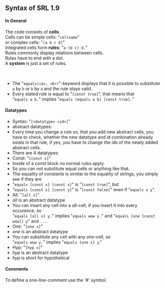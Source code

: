 ## Syntax of SRL 1.9
#### In General
The code consists of **cells**.<br />
Cells can be simple cells: "`cellname`"<br />
or complex cells: "`(a b c d)`"<br />
Integrated cells form **rules**: "`a (b c) d.`"<br />
Rules commonly display relations between cells.<br />
Rules have to end with a dot.<br />
A **system** is just a set of rules.<br />
<br /><br />
- The "`equals(<a>, <b>)`"-keyword displays that it is possible to substitute `a` by `b` or `b` by `a` and the rule stays valid.<br />
- Every stated rule is equal to "`[const true]`", that means that<br />"`equals a b.`" implies "`equals (equals a b) [const true].`"

#### Datatypes
- Syntax: "`[<datatype> <id>]`" <br />
- abstract datatypes:
 - Every time you change a rule so, that you add new abstract cells, you have to check, whether the new datatype and id combination already exists in that rule, if yes, you have to change the ids of the newly added abstract cells.
- There are 4 datatypes:
- Const: "`[const x]`"<br />
 - Inside of a *const* block no normal rules apply.<br />
 - So you can not substitute equal cells or anything like that.<br />
 - The equality of constants is similar to the equality of strings, you simply see if they are<br />
 - "`equals [const x] [const x]`" is "`[const true]`", but<br/>
 - "`equals [const x] [const y]`" is "`[const false]`" even if "`equals x y`".<br />
- All: "`[all x]`"<br />
 - *all* is an abstract datatype
 - You can insert any cell into a *all*-cell, if you insert it into every occurence, so<br/>"`equals [all x] y.`" implies "`equals wow y.`" and "`equals [one [const wow]] y`" and `...`.
- One: "`[one x]`"<br />
 - *one* is an abstract datatype
 - You can substitute any cell with any *one*-cell, so<br />"`equals wow y.`" implies "`equals [one x] y`."
- Hyp: "`[hyp x]`"<br />
 - *hyp* is an abstract datatype
 - *hyp* is short for hypothetical

#### Comments
To define a one-line-comment use the '#' symbol.<br />
